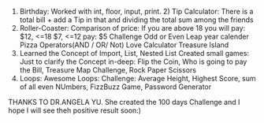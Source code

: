 1) Birthday: Worked with int, floor, input, print. 2) Tip Calculator: There is a total bill + add a Tip in that and dividing the total sum among the friends
3) Roller-Coaster: Comparison of price: If you are above 18 you will pay: $12, <=18 $7, <=12 pay: $5
Challenge Odd or Even
Leap year calender
Pizza 
Operators(AND / OR/ Not)
Love Calculator
Treasure Island
4) Learned the Concept of Import, List, Nested List
  Created small games: Just to clarify the Concept in-deep:
  Flip the Coin, Who is going to pay the Bill, Treasure Map Challenge, Rock Paper Scissors
5) Loops: Awesome Loops: Challenge: Average Height, Highest Score, sum of all even NUmbers, FizzBuzz Game, Password Generator

THANKS TO DR.ANGELA YU. She created the 100 days Challenge and I hope I will see theh positive result soon:)
